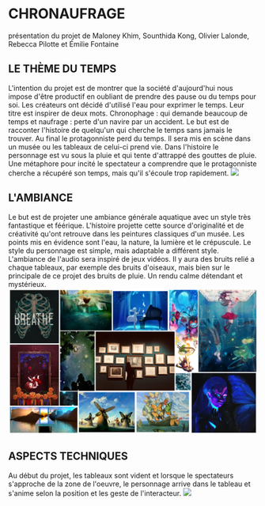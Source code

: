 # CHRONAUFRAGE
présentation du projet de Maloney Khim, Sounthida Kong, Olivier Lalonde, Rebecca Pilotte et Émilie Fontaine 
## LE THÈME DU TEMPS
L'intention du projet est de montrer que la société d'aujourd'hui nous impose d'être productif en oubliant de prendre des pause ou du temps pour soi. Les créateurs ont décidé d'utilisé l'eau pour exprimer le temps. Leur titre est inspirer de deux mots. Chronophage : qui demande beaucoup de temps et naufrage : perte d'un navire par un accident. Le but est de racconter l'histoire de quelqu'un qui cherche le temps sans jamais le trouver. Au final le protagonniste perd du temps. Il sera mis en scène dans un musée ou les tableaux de celui-ci prend vie. Dans l'histoire le personnage est vu sous la pluie et qui tente d'attrappé des gouttes de pluie. Une métaphore pour incité le spectateur a comprendre que le protagonniste cherche a récupéré son temps, mais qu'il s'écoule trop rapidement. 
![](medias/photo/)
## L'AMBIANCE
Le but est de projeter une ambiance générale aquatique avec un style très fantastique et féérique. L'histoire projette cette source d'originalité et de créativité qu'ont retrouve dans les peintures classiques d'un musée. Les points mis en évidence sont l'eau, la nature, la lumière et le crépuscule. Le style du personnage est simple, mais adaptable a différent style. L'ambiance de l'audio sera inspiré de jeux vidéos. Il y aura des bruits relié a chaque tableaux, par exemple des bruits d'oiseaux, mais bien sur le principale de ce projet des bruits de pluie. Un rendu calme détendant et mystérieux.
![moodboard](medias/photo/moodboard.png)
## ASPECTS TECHNIQUES
Au début du projet, les tableaux sont vident et lorsque le spectateurs s'approche de la zone de l'oeuvre, le personnage arrive dans le tableau et s'anime selon la position et les geste de l'interacteur.                                                                                                                                                             ![](medias/photos/)                                        
